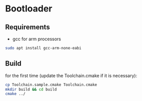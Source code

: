 # Bootloader

## Requirements
- gcc for arm processors
``` sh
sudo apt install gcc-arm-none-eabi
```

## Build
for the  first time (update the Toolchain.cmake if it is necessary):
``` sh
cp Toolchain.sample.cmake Toolchain.cmake
mkdir build && cd build
cmake ../
```
